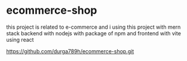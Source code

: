 # ecommerce-shop
this project is related to e-commerce
and i using this project with mern stack
backend with nodejs
with package of npm 
and frontend with vite using react

https://github.com/durga789h/ecommerce-shop.git